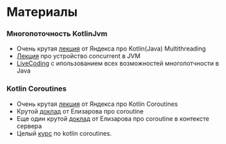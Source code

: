 # Материалы 

### Многопоточность KotlinJvm

* Очень крутая [лекция](https://www.youtube.com/live/e_NOYbGwI-g?si=sK1McGJMK20hjm_Y) от Яндекса про Kotlin(Java) Multithreading
* [Лекция](https://youtu.be/zMj1Qi_N9Qc?si=In1TX7KVMQrHhJJH) про устройство concurrent в JVM
* [LiveCoding](https://youtu.be/O2QwNjkBXNk?si=derjZJFIMPKuOB6n) с ипользованием всех возможностей многопотчности в Java

### Kotlin Coroutines

* Очень крутая [лекция](https://www.youtube.com/live/ITLe4FIrrTg?si=beTTfFGVUAHaHW2L) от Яндекса про Kotlin Coroutines
* Крутой [доклад](https://youtu.be/rB5Q3y73FTo?si=Muvx_uKVDd9YQj0r) от Елизарова про coroutine
* Еще один крутой [доклад](https://youtu.be/hdbI_hp6FvM?si=CIVeT11NfWHf91Sr) от Елизарова про coroutine в контексте сервера
* Целый [курс](https://youtube.com/playlist?list=PL0SwNXKJbuNmsKQW9mtTSxNn00oJlYOLA&si=7TQ-I2FblUc18E0O) по kotlin coroutines. 